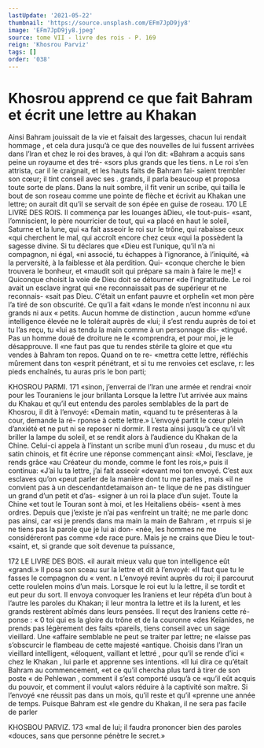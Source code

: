 ```yaml
---
lastUpdate: '2021-05-22'
thumbnail: 'https://source.unsplash.com/EFm7JpD9jy8'
image: 'EFm7JpD9jy8.jpeg'
source: tome VII - livre des rois - P. 169
reign: 'Khosrou Parviz'
tags: []
order: '038'
---
```


# Khosrou apprend ce que fait Bahram et écrit une lettre au Khakan

Ainsi Bahram jouissait de la vie et faisait des largesses, chacun lui rendait hommage , et cela dura jusqu’à ce que des nouvelles de lui fussent arrivées
dans l’Iran et chez le roi des braves, à qui l’on dit: «Bahram a acquis sans peine un royaume et des tré- «sors plus grands que les tiens. n Le roi s’en attrista,
car il le craignait, et les hauts faits de Bahram fai-
saient trembler son cœur; il tint conseil avec ses . grands, il parla beaucoup et proposa toute sorte de plans. Dans la nuit sombre, il fit venir un scribe, qui tailla le bout de son roseau comme une pointe
de flèche et écrivit au Khakan une lettre; on aurait dit qu’il se servait de son épée en guise de roseau.
170 LE LIVRE DES ROIS.
Il commença par les louanges àDieu, «le tout-puis- «sant, l’omniscient, le père nourricier de tout, qui
«a placé en haut le soleil, Saturne et la lune, qui «a fait asseoir le roi sur le trône, qui rabaisse ceux «qui cherchent le mal, qui accroît encore chez ceux «qui la possèdent la sagesse divine. Si tu déclares que «Dieu est l’unique, qu’il n’a ni compagnon, ni égal,
«ni associé, tu échappes à l’ignorance, à l’iniquité,
«à la perversité, à la faiblesse et àla perdition. Qui- «conque cherche le bien trouvera le bonheur, et «maudit soit qui prépare sa main à faire le me]!
« Quiconque choisit la voie de Dieu doit se détourner «de l’ingratitude. Le roi avait un esclave ingrat qui «ne reconnaissait pas de supérieur et ne reconnais- «sait pas Dieu. C’était un enfant pauvre et orphelin
«et mon père l’a tiré de son obscurité. Ce qu’il a fait
«dans le monde n’est inconnu ni aux grands ni aux
« petits. Aucun homme de distinction , aucun homme «d’une intelligence élevée ne le tolérait auprès de
«lui; il s’est rendu auprès de toi et tu l’as reçu, tu
«lui as tendu la main comme à un personnage dis- «tingué. Pas un homme doué de droiture ne le «comprendra, et pour moi, je le désapprouve. Il «ne faut pas que tu rendes stérile ta gloire et que «tu vendes à Bahram ton repos. Quand on te re- «mettra cette lettre, réfléchis mûrement dans ton
«esprit pénétrant, et si tu me renvoies cet esclave,
r: les pieds enchaînés, tu auras pris le bon parti;

KHOSROU PARMI. 171 «sinon, j’enverrai de l’lran une armée et rendrai
«noir pour les Touraniens le jour brillanta Lorsque la lettre l’ut arrivée aux mains du Khakau
et qu’il eut entendu des paroles semblables de la part de Khosrou, il dit à l’envoyé: «Demain matin, «quand tu te présenteras à la cour, demande la ré- rponse à cette lettre.» L’envoyé partit le cœur plein d’anxiété et ne put ni se reposer ni dormir. Il resta
ainsi jusqu’à ce qu’il vît briller la lampe du soleil,
et se rendit alors à l’audience du Khakan de la Chine. Celui-ci appela à l’instant un scribe muni d’un roseau ,
du musc et du satin chinois, et fit écrire une réponse commençant ainsi: «Moi, l’esclave, je rends grâce
«au Créateur du monde, comme le font les rois,»
puis il continua: «J’ai lu ta lettre, j’ai fait asseoir
«devant moi ton envoyé. C’est aux esclaves qu’on
«peut parler de la manière dont tu me parles , mais
«il ne convient pas à un descendantdetamaison an-
te lique de ne pas distinguer un grand d’un petit et d’as- «signer à un roi la place d’un sujet. Toute la Chine
«et tout le Touran sont à moi, et les Heitaliens obéis-
«sent à mes ordres. Depuis que j’existe je n’ai pas
«enfreint un traité; ne me parle donc pas ainsi, car
«si je prends dans ma main la main de Bahram , et rrpuis si je ne tiens pas la parole que je lui ai don- «née, les hommes ne me considéreront pas comme
«de race pure. Mais je ne crains que Dieu le tout-
«saint, et, si grande que soit devenue ta puissance,

172 LE LIVRE DES BOIS.
«il aurait mieux valu que ton intelligence eût «grandi.» Il posa son sceau sur la lettre et dit à l’envoyé: «Il faut que tu le fasses le compagnon du
« vent. n
L’envoyé revint auprès du roi; il parcourut cette roulelen moins d’un mais. Lorsque le roi eut lu
la lettre, il se tordit et eut peur du sort. Il envoya convoquer les Iraniens et leur répéta d’un bout à
l’autre les paroles du Khakan; il leur montra la lettre et ils la lurent, et les grands restèrent abîmés
dans leurs pensées. Il reçut des Iraniens cette ré-
ponse :
« 0 toi qui es la gloire du trône et de la couronne «des Keïanides, ne prends pas légèrement des faits «pareils, tiens conseil avec un sage vieillard. Une «affaire semblable ne peut se traiter par lettre; ne «laisse pas s’obscurcir le flambeau de cette majesté «antique. Choisis dans l’Iran un vieillard intelligent, «éloquent, vaillant et lettré , pour qu’il se rende d’ici
« chez le Khakan , lui parle et apprenne ses intentions. «Il lui dira ce qu’était Bahram au commencement,
«et ce qu’il chercha plus tard à tirer de son poste
« de Pehlewan , comment il s’est comporté usqu’à ce
«qu’il eût acquis du pouvoir, et comment il voulut «alors réduire à la captivité son maître. Si l’envoyé
«ne réussit pas dans un mois, qu’il reste et qu’il
«prenne une année de temps. Puisque Bahram est «le gendre du Khakan, il ne sera pas facile de parler

KHOSBOU PARVIZ. 173 «mal de lui; il faudra prononcer bien des paroles
«douces, sans que personne pénètre le secret.»
